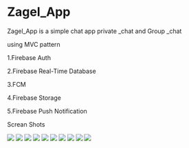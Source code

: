 # Zagel_App

Zagel_App is a simple chat app private _chat and Group _chat 

using MVC pattern 

1.Firebase Auth

2.Firebase Real-Time Database 

3.FCM 

4.Firebase Storage 

5.Firebase Push Notification

Screan Shots

![](Screan%20shots/Screenshot_20200327-233829.png)
![](Screan%20shots/Screenshot_20200327-233852.png)
![](Screan%20shots/Screenshot_20200327-233902.png)
![](Screan%20shots/Screenshot_20200327-233913.png)
![](Screan%20shots/Screenshot_20200327-233919.png)
![](Screan%20shots/Screenshot_20200327-233924.png)
![](Screan%20shots/Screenshot_20200327-233942.png)
![](Screan%20shots/Screenshot_20200327-233951.png)
![](Screan%20shots/Screenshot_20200327-233959.png)
![](Screan%20shots/Screenshot_20200327-234028.png)
